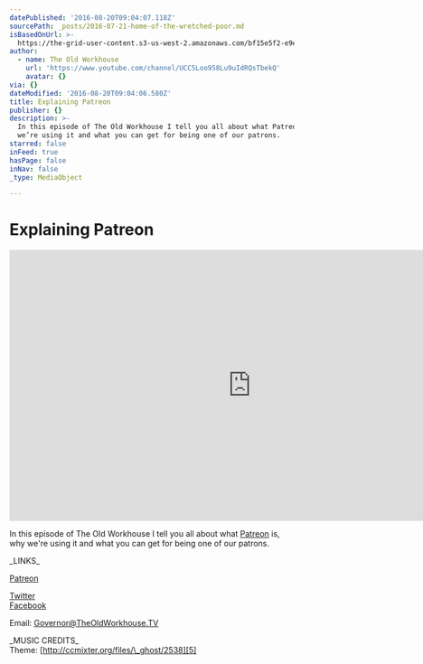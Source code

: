 ```yaml
---
datePublished: '2016-08-20T09:04:07.118Z'
sourcePath: _posts/2016-07-21-home-of-the-wretched-poor.md
isBasedOnUrl: >-
  https://the-grid-user-content.s3-us-west-2.amazonaws.com/bf15e5f2-e9e1-420c-b05a-8c059e09cc35.jpg
author:
  - name: The Old Workhouse
    url: 'https://www.youtube.com/channel/UCC5Loo958Lu9uIdRQsTbekQ'
    avatar: {}
via: {}
dateModified: '2016-08-20T09:04:06.580Z'
title: Explaining Patreon
publisher: {}
description: >-
  In this episode of The Old Workhouse I tell you all about what Patreon is, why
  we’re using it and what you can get for being one of our patrons.
starred: false
inFeed: true
hasPage: false
inNav: false
_type: MediaObject

---
```

# Explaining Patreon

<iframe src="https://cdn.embedly.com/widgets/media.html?src=https%3A%2F%2Fwww.youtube.com%2Fembed%2FqklP35E7b9w%3Ffeature%3Doembed&amp;url=http%3A%2F%2Fwww.youtube.com%2Fwatch%3Fv%3DqklP35E7b9w&amp;image=https%3A%2F%2Fi.ytimg.com%2Fvi%2FqklP35E7b9w%2Fhqdefault.jpg&amp;key=b7d04c9b404c499eba89ee7072e1c4f7&amp;type=text%2Fhtml&amp;schema=youtube" width="854" height="480" scrolling="no" frameborder="0" allowfullscreen="" style=""></iframe>

In this episode of The Old Workhouse I tell you all about what [Patreon][0] is, why we're using it and what you can get for being one of our patrons.

\_LINKS\_

[Patreon][1]

[Twitter][2]  
[Facebook][3]

Email: [Governor@TheOldWorkhouse.TV][4]

\_MUSIC CREDITS\_  
Theme: [http://ccmixter.org/files/\_ghost/2538][5]

[0]: www.patreon.com/theoldworkhouse "Patreon"
[1]: http://www.patreon.com/TheOldWorkhouse "Patreon"
[2]: http://www.twitter.com/TheOldWorkhouse "Twitter"
[3]: www.facebook.com/theoldworkhousetv "Facebook"
[4]: mailto:Governor@TheOldWorkhouse.TV "Governor@TheOldWorkhouse.TV"
[5]: http://ccmixter.org/files/_ghost/2538 "http://ccmixter.org/files/_ghost/2538"